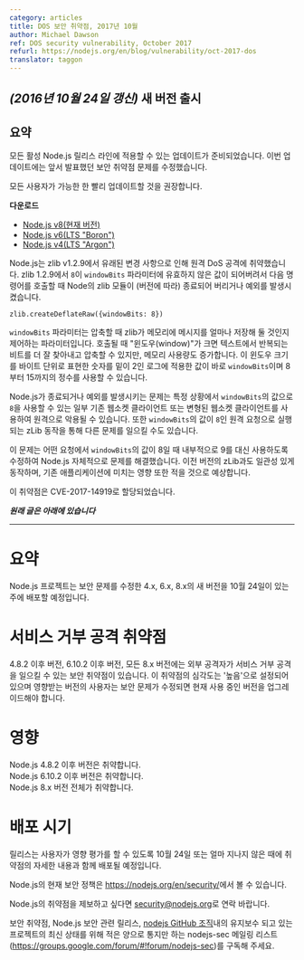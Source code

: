 ```yaml
---
category: articles
title: DOS 보안 취약점, 2017년 10월
author: Michael Dawson
ref: DOS security vulnerability, October 2017
refurl: https://nodejs.org/en/blog/vulnerability/oct-2017-dos
translator: taggon
---
```


<!--
# _(Update 24-October-2017)_ Releases available
-->
## _(2016년 10월 24일 갱신)_ 새 버전 출시

<!--
## Summary

Updates are now available for all active Node.js release lines.  These include the fix for the vulnerability identified in the initial announcement.

We recommend that all users upgrade as soon as possible.
-->
## 요약

모든 활성 Node.js 릴리스 라인에 적용할 수 있는 업데이트가 준비되었습니다. 이번 업데이트에는 앞서 발표했던 보안 취약점 문제를 수정했습니다.

모든 사용자가 가능한 한 빨리 업데이트할 것을 권장합니다.

<!--
**Downloads**
* [Node.js v8 (Current)](https://nodejs.org/en/blog/release/v8.8.0)
* [Node.js v6 (LTS "Boron")](https://nodejs.org/en/blog/release/v6.11.5)
* [Node.js v4 (LTS "Argon")](https://nodejs.org/en/blog/release/v4.8.5)
-->
**다운로드**
* [Node.js v8(현재 버전)](https://nodejs.org/en/blog/release/v8.8.0)
* [Node.js v6(LTS "Boron")](https://nodejs.org/en/blog/release/v6.11.5)
* [Node.js v4(LTS "Argon")](https://nodejs.org/en/blog/release/v4.8.5)

<!--
## Node.js-specific security flaws

Node.js was susceptible to a remote DoS attack due to a change that came in as part of
zlib v1.2.9.  In zlib v1.2.9 `8` became an invalid value for the `windowBits` parameter
and Node's zlib module will crash or throw an exception (depending on the version) if you call:
```
zlib.createDeflateRaw({windowBits: 8})
```
-->
Node.js는 zlib v1.2.9에서 유래된 변경 사항으로 인해 원격 DoS 공격에 취약했습니다.
zlib 1.2.9에서 `8`이 `windowBits` 파라미터에 유효하지 않은 값이 되어버려서 다음 명령어를 호출할 때 Node의 zlib 모듈이 (버전에 따라) 종료되어 버리거나 예외를 발생시켰습니다.
```
zlib.createDeflateRaw({windowBits: 8})
```
<!--
The `windowBits` parameter controls how much of a message zlib keeps in memory
while compressing it. A larger "window", as it's called, means more
opportunities to spot and compress repeated bits of text, but results in higher
memory usage. windowBits is the base-2 logarithm of the size of this window in
bytes, and previously could take any integer value from 8 to 15.
-->
`windowBits` 파라미터는 압축할 때 zlib가 메모리에 메시지를 얼마나 저장해 둘 것인지 제어하는 파라미터입니다.
호출될 때 "윈도우(window)"가 크면 텍스트에서 반복되는 비트를 더 잘 찾아내고 압축할 수 있지만, 메모리 사용량도 증가합니다.
이 윈도우 크기를 바이트 단위로 표현한 숫자를 밑이 2인 로그에 적용한 값이 바로 `windowBits`이며 8부터 15까지의 정수를 사용할 수 있습니다.

<!--
This problem (Node.js crashing or throwing an exception) could be remotely exploited using some of the existing WebSocket clients that may request a value of `8` for `windowBits` in certain cases or with a custom built WebSocket client.  There may also exist other vectors through which a zLib operation would be initiated by a remote request with a window size that results in a value of `windowBits` of 8.
-->
Node.js가 종료되거나 예외를 발생시키는 문제는 특정 상황에서 `windowBits`의 값으로 `8`을 사용할 수 있는 일부 기존 웹소켓 클라이언트 또는 변형된 웹소켓 클라이언트를 사용하여 원격으로 악용될 수 있습니다.
또한 `windowBits`의 값이 `8`인 원격 요청으로 실행되는 zLib 동작을 통해 다른 문제를 일으킬 수도 있습니다.

<!--
This problem was resolved within Node.js by changing any request for a `windowBits` size of 8 to use a `windowsBits` size of 9 instead.  This is consistent with previous zLib behavior and we believe minimizes the impact of the change on existing applications.
-->
이 문제는 어떤 요청에서 `windowBits`의 값이 8일 때 내부적으로 9를 대신 사용하도록 수정하여 Node.js 자체적으로 문제를 해결했습니다.
이전 버전의 zLib과도 일관성 있게 동작하며, 기존 애플리케이션에 미치는 영향 또한 적을 것으로 예상합니다.

<!--
This vulnerability has been assigned CVE-2017-14919.
-->
이 취약점은 CVE-2017-14919로 할당되었습니다.

<!--
***Original post is included below***
-->
***원래 글은 아래에 있습니다***

--------------------------------------

<!--
# Summary
The Node.js project will be releasing new versions of 4.x, 6.x, and 8.x the week of the 24th of October to incorporate a security fix.
-->
# 요약
Node.js 프로젝트는 보안 문제를 수정한 4.x, 6.x, 8.x의 새 버전을 10월 24일이 있는 주에 배포할 예정입니다.

<!--
# Denial of Service Vulnerability

Versions 4.8.2 and later, 6.10.2 and later, as well as all versions of 8.x are vulnerable to an issue that can be used by an external attacker to cause a denial of service.  The severity of this vulnerability is HIGH and users of the affected version should plan to upgrade when a fix is made available.
-->
# 서비스 거부 공격 취약점

4.8.2 이후 버전, 6.10.2 이후 버전, 모든 8.x 버전에는 외부 공격자가 서비스 거부 공격을 일으킬 수 있는 보안 취약점이 있습니다.
이 취약점의 심각도는 '높음'으로 설정되어 있으며 영향받는 버전의 사용자는 보안 문제가 수정되면 현재 사용 중인 버전을 업그레이드해야 합니다.

<!--
# Impact

Versions 4.8.2 and later of Node.js are vulnerable.<br>
Versions 6.10.2 and later of Node.js are vulnerable.<br>
Versions 8.x of Node.js are vulnerable.
-->
# 영향

Node.js 4.8.2 이후 버전은 취약합니다.<br>
Node.js 6.10.2 이후 버전은 취약합니다.<br>
Node.js 8.x 버전 전체가 취약합니다.

<!--
# Release timing
Releases will be available at, or shortly after, the 24th of October along with disclosure of the details for the vulnerability in order to allow for complete impact assessment by users.
-->
# 배포 시기

릴리스는 사용자가 영향 평가를 할 수 있도록 10월 24일 또는 얼마 지나지 않은 때에 취약점의 자세한 내용과 함께 배포될 예정입니다.

<!--
# Contact and future updates

The current Node.js security policy can be found at https://nodejs.org/en/security/.

Please contact security@nodejs.org if you wish to report a vulnerability in Node.js.

Subscribe to the low-volume announcement-only nodejs-sec mailing list at https://groups.google.com/forum/#!forum/nodejs-sec to stay up to date on security vulnerabilities and security-related releases of Node.js and the projects maintained in the nodejs GitHub organisation.
-->
Node.js의 현재 보안 정책은 <https://nodejs.org/en/security/>에서 볼 수 있습니다.

Node.js의 취약점을 제보하고 싶다면 <security@nodejs.org>로 연락 바랍니다.

보안 취약점, Node.js 보안 관련 릴리스, [nodejs GitHub 조직](http://github.com/nodejs/)내의 유지보수 되고 있는 프로젝트의 최신 상태를 위해 적은 양으로 통지만 하는 nodejs-sec 메일링 리스트(<https://groups.google.com/forum/#!forum/nodejs-sec>)를 구독해 주세요.